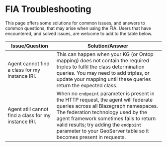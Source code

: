 # FIA Troubleshooting

This page offers some solutions for common issues, and answers to common questions, that may arise when using the FIA. Users that have encountered, and solved issues, are welcome to add to the table below.


| Issue/Question | Solution/Answer |
| ----------- | ----------- |
| Agent cannot find a class for my instance IRI. | This can happen when your KG (or Ontop mapping) does not contain the required triples to fulfil the class determination queries. You may need to add triples, or update your mapping until these queries return the expected class. |
| Agent still cannot find a class for my instance IRI. | When no `endpoint` parameter is present in the HTTP request, the agent will federate queries across all Blazegraph namespaces. The federation technology used by the agent framework sometimes fails to return valid results; try adding the `endpoint` parameter to your GeoServer table so it becomes present in requests. |
